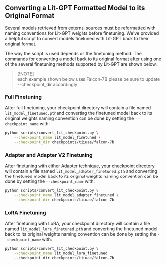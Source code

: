 ## Converting a Lit-GPT Formatted Model to its Original Format

Several models retrieved from external sources must be reformatted with naming conventions for Lit-GPT weights before finetuning. We've provided a helpful script to convert models finetuned with Lit-GPT back to their original format.

The way the script is used depends on the finetuning method. The commands for converting a model back to its original format after using one of the several finetuning methods supported by Lit-GPT are shown below.

> [!NOTE]\
> each example shown below uses Falcon-7B please be sure to update --checkpoint_dir accordingly

### Full Finetuning

After full finetuning, your checkpoint directory will contain a file named `lit_model_finetuned.pth`and converting the finetuned model back to its original weights naming convention can be done by setting the `--checkpoint_name` with:

```sh
python scripts/convert_lit_checkpoint.py \
    --checkpoint_name lit_model_finetuned \
    --checkpoint_dir checkpoints/tiiuae/falcon-7b
```

### Adapter and Adapter V2 Finetuning

After finetuning with either Adapter technique, your checkpoint directory will contain a file named `lit_model_adapter_finetuned.pth` and converting the finetuned model back to its original weights naming convention can be done by setting the `--checkpoint_name` with:

```sh
python scripts/convert_lit_checkpoint.py \
    --checkpoint_name lit_model_adapter_finetuned \
    --checkpoint_dir checkpoints/tiiuae/falcon-7b
```

### LoRA Finetuning

After finetuning with LoRA, your checkpoint directory will contain a file named `lit_model_lora_finetuned.pth` and converting the finetuned model back to its original weights naming convention can be done by setting the `--checkpoint_name` with:

```sh
python scripts/convert_lit_checkpoint.py \
    --checkpoint_name lit_model_lora_finetuned
    --checkpoint_dir checkpoints/tiiuae/falcon-7b
```
